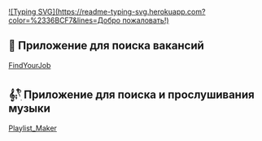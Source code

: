 [![Typing SVG](https://readme-typing-svg.herokuapp.com?color=%2336BCF7&lines=Добро пожаловать!)](https://git.io/typing-svg)

## 💼 Приложение для поиска вакансий
[FindYourJob](https://github.com/SerjePerm/FindYourJob)

## 𝄞⨾𓍢ִ໋ Приложение для поиска и прослушивания музыки
[Playlist_Maker](https://github.com/SerjePerm/Playlist_Maker)
